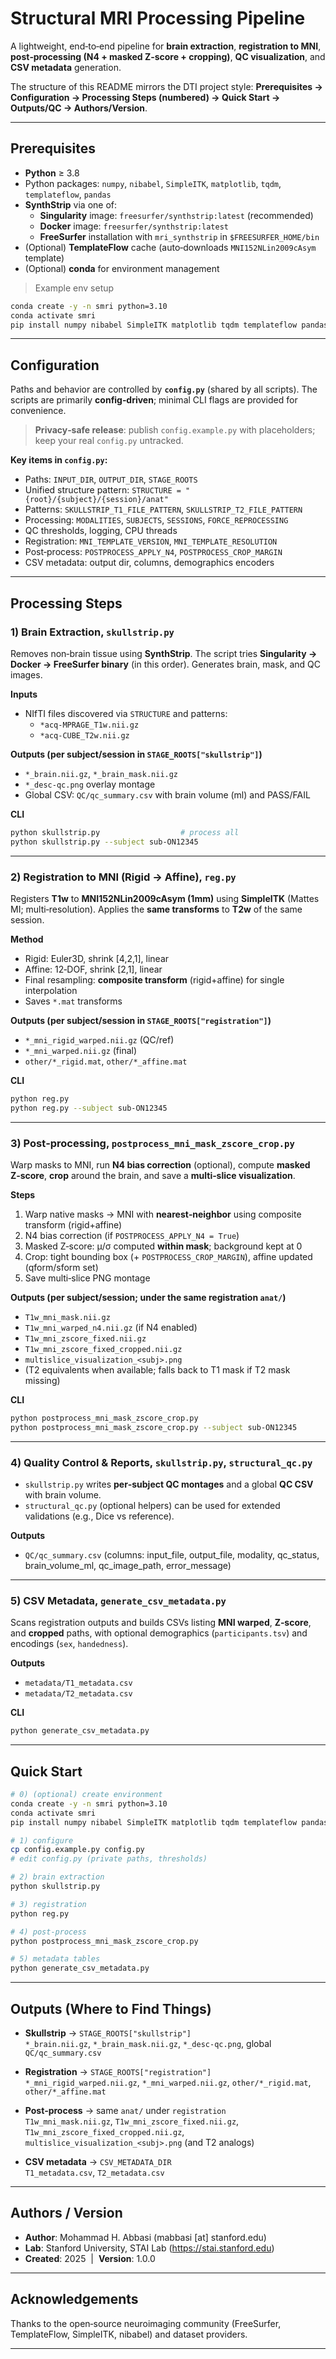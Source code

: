 # Structural MRI Processing Pipeline

A lightweight, end‑to‑end pipeline for **brain extraction**, **registration to MNI**, **post‑processing (N4 + masked Z‑score + cropping)**, **QC visualization**, and **CSV metadata** generation.

The structure of this README mirrors the DTI project style: **Prerequisites → Configuration → Processing Steps (numbered) → Quick Start → Outputs/QC → Authors/Version**.

---

## Prerequisites

- **Python** ≥ 3.8
- Python packages: `numpy`, `nibabel`, `SimpleITK`, `matplotlib`, `tqdm`, `templateflow`, `pandas`
- **SynthStrip** via one of:
  - **Singularity** image: `freesurfer/synthstrip:latest` (recommended)
  - **Docker** image: `freesurfer/synthstrip:latest`
  - **FreeSurfer** installation with `mri_synthstrip` in `$FREESURFER_HOME/bin`
- (Optional) **TemplateFlow** cache (auto‑downloads `MNI152NLin2009cAsym` template)
- (Optional) **conda** for environment management

> Example env setup
```bash
conda create -y -n smri python=3.10
conda activate smri
pip install numpy nibabel SimpleITK matplotlib tqdm templateflow pandas
```

---

## Configuration

Paths and behavior are controlled by **`config.py`** (shared by all scripts). The scripts are primarily **config‑driven**; minimal CLI flags are provided for convenience.

> **Privacy‑safe release**: publish `config.example.py` with placeholders; keep your real `config.py` untracked.

**Key items in `config.py`:**
- Paths: `INPUT_DIR`, `OUTPUT_DIR`, `STAGE_ROOTS`
- Unified structure pattern: `STRUCTURE = "{root}/{subject}/{session}/anat"`
- Patterns: `SKULLSTRIP_T1_FILE_PATTERN`, `SKULLSTRIP_T2_FILE_PATTERN`
- Processing: `MODALITIES`, `SUBJECTS`, `SESSIONS`, `FORCE_REPROCESSING`
- QC thresholds, logging, CPU threads
- Registration: `MNI_TEMPLATE_VERSION`, `MNI_TEMPLATE_RESOLUTION`
- Post‑process: `POSTPROCESS_APPLY_N4`, `POSTPROCESS_CROP_MARGIN`
- CSV metadata: output dir, columns, demographics encoders

---

## Processing Steps

### 1) Brain Extraction, `skullstrip.py`
Removes non‑brain tissue using **SynthStrip**. The script tries **Singularity → Docker → FreeSurfer binary** (in this order). Generates brain, mask, and QC images.

**Inputs**
- NIfTI files discovered via `STRUCTURE` and patterns:
  - `*acq-MPRAGE_T1w.nii.gz`
  - `*acq-CUBE_T2w.nii.gz`

**Outputs (per subject/session in `STAGE_ROOTS["skullstrip"]`)**
- `*_brain.nii.gz`, `*_brain_mask.nii.gz`
- `*_desc-qc.png` overlay montage
- Global CSV: `QC/qc_summary.csv` with brain volume (ml) and PASS/FAIL

**CLI**
```bash
python skullstrip.py                  # process all
python skullstrip.py --subject sub-ON12345
```

---

### 2) Registration to MNI (Rigid → Affine), `reg.py`
Registers **T1w** to **MNI152NLin2009cAsym (1mm)** using **SimpleITK** (Mattes MI; multi‑resolution). Applies the **same transforms** to **T2w** of the same session.

**Method**
- Rigid: Euler3D, shrink [4,2,1], linear
- Affine: 12‑DOF, shrink [2,1], linear
- Final resampling: **composite transform** (rigid+affine) for single interpolation
- Saves `*.mat` transforms

**Outputs (per subject/session in `STAGE_ROOTS["registration"]`)**
- `*_mni_rigid_warped.nii.gz` (QC/ref)
- `*_mni_warped.nii.gz` (final)
- `other/*_rigid.mat`, `other/*_affine.mat`

**CLI**
```bash
python reg.py
python reg.py --subject sub-ON12345
```

---

### 3) Post‑processing, `postprocess_mni_mask_zscore_crop.py`
Warp masks to MNI, run **N4 bias correction** (optional), compute **masked Z‑score**, **crop** around the brain, and save a **multi‑slice visualization**.

**Steps**
1. Warp native masks → MNI with **nearest‑neighbor** using composite transform (rigid+affine)
2. N4 bias correction (if `POSTPROCESS_APPLY_N4 = True`)
3. Masked Z‑score: μ/σ computed **within mask**; background kept at 0
4. Crop: tight bounding box (+ `POSTPROCESS_CROP_MARGIN`), affine updated (qform/sform set)
5. Save multi‑slice PNG montage

**Outputs (per subject/session; under the same registration `anat/`)**
- `T1w_mni_mask.nii.gz`
- `T1w_mni_warped_n4.nii.gz` (if N4 enabled)
- `T1w_mni_zscore_fixed.nii.gz`
- `T1w_mni_zscore_fixed_cropped.nii.gz`
- `multislice_visualization_<subj>.png`
- (T2 equivalents when available; falls back to T1 mask if T2 mask missing)

**CLI**
```bash
python postprocess_mni_mask_zscore_crop.py
python postprocess_mni_mask_zscore_crop.py --subject sub-ON12345
```

---

### 4) Quality Control & Reports, `skullstrip.py`, `structural_qc.py`
- `skullstrip.py` writes **per‑subject QC montages** and a global **QC CSV** with brain volume.
- `structural_qc.py` (optional helpers) can be used for extended validations (e.g., Dice vs reference).

**Outputs**
- `QC/qc_summary.csv` (columns: input_file, output_file, modality, qc_status, brain_volume_ml, qc_image_path, error_message)

---

### 5) CSV Metadata, `generate_csv_metadata.py`
Scans registration outputs and builds CSVs listing **MNI warped**, **Z‑score**, and **cropped** paths, with optional demographics (`participants.tsv`) and encodings (`sex`, `handedness`).

**Outputs**
- `metadata/T1_metadata.csv`
- `metadata/T2_metadata.csv`

**CLI**
```bash
python generate_csv_metadata.py
```

---

## Quick Start

```bash
# 0) (optional) create environment
conda create -y -n smri python=3.10
conda activate smri
pip install numpy nibabel SimpleITK matplotlib tqdm templateflow pandas

# 1) configure
cp config.example.py config.py
# edit config.py (private paths, thresholds)

# 2) brain extraction
python skullstrip.py

# 3) registration
python reg.py

# 4) post-process
python postprocess_mni_mask_zscore_crop.py

# 5) metadata tables
python generate_csv_metadata.py
```

---

## Outputs (Where to Find Things)

- **Skullstrip** → `STAGE_ROOTS["skullstrip"]`  
  `*_brain.nii.gz`, `*_brain_mask.nii.gz`, `*_desc-qc.png`, global `QC/qc_summary.csv`

- **Registration** → `STAGE_ROOTS["registration"]`  
  `*_mni_rigid_warped.nii.gz`, `*_mni_warped.nii.gz`, `other/*_rigid.mat`, `other/*_affine.mat`

- **Post‑process** → same `anat/` under `registration`  
  `T1w_mni_mask.nii.gz`, `T1w_mni_zscore_fixed.nii.gz`, `T1w_mni_zscore_fixed_cropped.nii.gz`, `multislice_visualization_<subj>.png` (and T2 analogs)

- **CSV metadata** → `CSV_METADATA_DIR`  
  `T1_metadata.csv`, `T2_metadata.csv`

---

## Authors / Version

- **Author**: Mohammad H. Abbasi (mabbasi [at] stanford.edu)  
- **Lab**: Stanford University, STAI Lab (https://stai.stanford.edu)  
- **Created**: 2025 &nbsp;|&nbsp; **Version**: 1.0.0

---

## Acknowledgements

Thanks to the open‑source neuroimaging community (FreeSurfer, TemplateFlow, SimpleITK, nibabel) and dataset providers.

---
